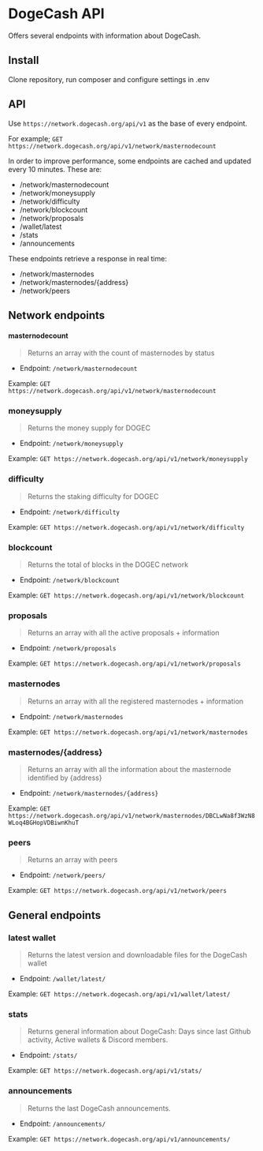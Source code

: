 # DogeCash API

Offers several endpoints with information about DogeCash.

## Install

Clone repository, run composer and configure settings in .env

## API

Use `https://network.dogecash.org/api/v1` as the base of every endpoint.

For example; `GET https://network.dogecash.org/api/v1/network/masternodecount`

In order to improve performance, some endpoints are cached and updated every 10 minutes. These are:

-   /network/masternodecount
-   /network/moneysupply
-   /network/difficulty
-   /network/blockcount
-   /network/proposals
-   /wallet/latest
-   /stats
-   /announcements

These endpoints retrieve a response in real time:

-   /network/masternodes
-   /network/masternodes/{address}
-   /network/peers

## Network endpoints

#### masternodecount

> Returns an array with the count of masternodes by status

-   Endpoint: `/network/masternodecount`

Example: `GET https://network.dogecash.org/api/v1/network/masternodecount`

### moneysupply

> Returns the money supply for DOGEC

-   Endpoint: `/network/moneysupply`

Example: `GET https://network.dogecash.org/api/v1/network/moneysupply`

### difficulty

> Returns the staking difficulty for DOGEC

-   Endpoint: `/network/difficulty`

Example: `GET https://network.dogecash.org/api/v1/network/difficulty`

### blockcount

> Returns the total of blocks in the DOGEC network

-   Endpoint: `/network/blockcount`

Example: `GET https://network.dogecash.org/api/v1/network/blockcount`

### proposals

> Returns an array with all the active proposals + information

-   Endpoint: `/network/proposals`

Example: `GET https://network.dogecash.org/api/v1/network/proposals`

### masternodes

> Returns an array with all the registered masternodes + information

-   Endpoint: `/network/masternodes`

Example: `GET https://network.dogecash.org/api/v1/network/masternodes`

### masternodes/{address}

> Returns an array with all the information about the masternode identified by {address}

-   Endpoint: `/network/masternodes/{address}`

Example: `GET https://network.dogecash.org/api/v1/network/masternodes/DBCLwNa8f3WzN8WLoq4BGHopVDBiwnKhuT`

### peers

> Returns an array with peers

-   Endpoint: `/network/peers/`

Example: `GET https://network.dogecash.org/api/v1/network/peers`

## General endpoints

### latest wallet

> Returns the latest version and downloadable files for the DogeCash wallet

-   Endpoint: `/wallet/latest/`

Example: `GET https://network.dogecash.org/api/v1/wallet/latest/`

### stats

> Returns general information about DogeCash: Days since last Github activity, Active wallets & Discord members.

-   Endpoint: `/stats/`

Example: `GET https://network.dogecash.org/api/v1/stats/`

### announcements

> Returns the last DogeCash announcements.

-   Endpoint: `/announcements/`

Example: `GET https://network.dogecash.org/api/v1/announcements/`
